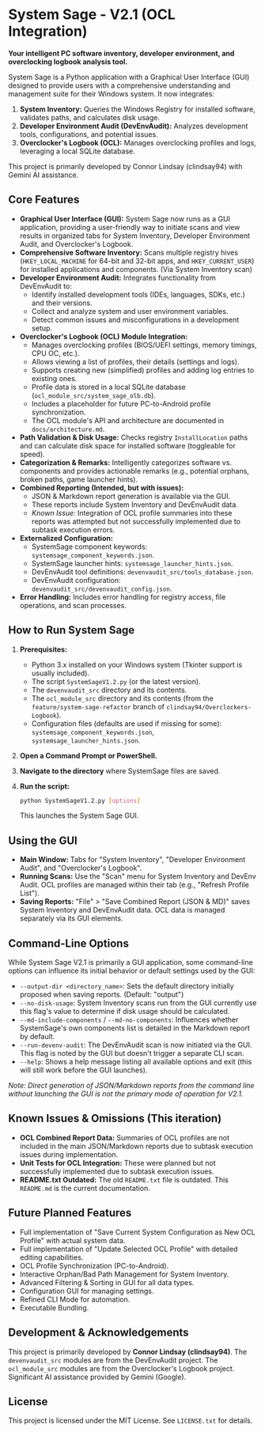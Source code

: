# System Sage - V2.1 (OCL Integration)

**Your intelligent PC software inventory, developer environment, and overclocking logbook analysis tool.**

System Sage is a Python application with a Graphical User Interface (GUI) designed to provide users with a comprehensive understanding and management suite for their Windows system. It now integrates:
1.  **System Inventory:** Queries the Windows Registry for installed software, validates paths, and calculates disk usage.
2.  **Developer Environment Audit (DevEnvAudit):** Analyzes development tools, configurations, and potential issues.
3.  **Overclocker's Logbook (OCL):** Manages overclocking profiles and logs, leveraging a local SQLite database.

This project is primarily developed by Connor Lindsay (clindsay94) with Gemini AI assistance.

## Core Features

*   **Graphical User Interface (GUI):** System Sage now runs as a GUI application, providing a user-friendly way to initiate scans and view results in organized tabs for System Inventory, Developer Environment Audit, and Overclocker's Logbook.
*   **Comprehensive Software Inventory:** Scans multiple registry hives (`HKEY_LOCAL_MACHINE` for 64-bit and 32-bit apps, and `HKEY_CURRENT_USER`) for installed applications and components. (Via System Inventory scan)
*   **Developer Environment Audit:** Integrates functionality from DevEnvAudit to:
    *   Identify installed development tools (IDEs, languages, SDKs, etc.) and their versions.
    *   Collect and analyze system and user environment variables.
    *   Detect common issues and misconfigurations in a development setup.
*   **Overclocker's Logbook (OCL) Module Integration:**
    *   Manages overclocking profiles (BIOS/UEFI settings, memory timings, CPU OC, etc.).
    *   Allows viewing a list of profiles, their details (settings and logs).
    *   Supports creating new (simplified) profiles and adding log entries to existing ones.
    *   Profile data is stored in a local SQLite database (`ocl_module_src/system_sage_olb.db`).
    *   Includes a placeholder for future PC-to-Android profile synchronization.
    *   The OCL module's API and architecture are documented in `docs/architecture.md`.
*   **Path Validation & Disk Usage:** Checks registry `InstallLocation` paths and can calculate disk space for installed software (toggleable for speed).
*   **Categorization & Remarks:** Intelligently categorizes software vs. components and provides actionable remarks (e.g., potential orphans, broken paths, game launcher hints).
*   **Combined Reporting (Intended, but with issues):**
    *   JSON & Markdown report generation is available via the GUI.
    *   These reports include System Inventory and DevEnvAudit data.
    *   *Known Issue:* Integration of OCL profile summaries into these reports was attempted but not successfully implemented due to subtask execution errors.
*   **Externalized Configuration:**
    *   SystemSage component keywords: `systemsage_component_keywords.json`.
    *   SystemSage launcher hints: `systemsage_launcher_hints.json`.
    *   DevEnvAudit tool definitions: `devenvaudit_src/tools_database.json`.
    *   DevEnvAudit configuration: `devenvaudit_src/devenvaudit_config.json`.
*   **Error Handling:** Includes error handling for registry access, file operations, and scan processes.

## How to Run System Sage

1.  **Prerequisites:**
    *   Python 3.x installed on your Windows system (Tkinter support is usually included).
    *   The script `SystemSageV1.2.py` (or the latest version).
    *   The `devenvaudit_src` directory and its contents.
    *   The `ocl_module_src` directory and its contents (from the `feature/system-sage-refactor` branch of `clindsay94/Overclockers-Logbook`).
    *   Configuration files (defaults are used if missing for some): `systemsage_component_keywords.json`, `systemsage_launcher_hints.json`.

2.  **Open a Command Prompt or PowerShell.**
3.  **Navigate to the directory** where SystemSage files are saved.
4.  **Run the script:**
    ```sh
    python SystemSageV1.2.py [options]
    ```
    This launches the System Sage GUI.

## Using the GUI

*   **Main Window:** Tabs for "System Inventory", "Developer Environment Audit", and "Overclocker's Logbook".
*   **Running Scans:** Use the "Scan" menu for System Inventory and DevEnv Audit. OCL profiles are managed within their tab (e.g., "Refresh Profile List").
*   **Saving Reports:** "File" > "Save Combined Report (JSON & MD)" saves System Inventory and DevEnvAudit data. OCL data is managed separately via its GUI elements.

## Command-Line Options

While System Sage V2.1 is primarily a GUI application, some command-line options can influence its initial behavior or default settings used by the GUI:

*   `--output-dir <directory_name>`: Sets the default directory initially proposed when saving reports. (Default: "output")
*   `--no-disk-usage`: System Inventory scans run from the GUI currently use this flag's value to determine if disk usage should be calculated.
*   `--md-include-components` / `--md-no-components`: Influences whether SystemSage's own components list is detailed in the Markdown report by default.
*   `--run-devenv-audit`: The DevEnvAudit scan is now initiated via the GUI. This flag is noted by the GUI but doesn't trigger a separate CLI scan.
*   `--help`: Shows a help message listing all available options and exit (this will still work before the GUI launches).

*Note: Direct generation of JSON/Markdown reports from the command line without launching the GUI is not the primary mode of operation for V2.1.*

## Known Issues & Omissions (This iteration)

*   **OCL Combined Report Data:** Summaries of OCL profiles are not included in the main JSON/Markdown reports due to subtask execution issues during implementation.
*   **Unit Tests for OCL Integration:** These were planned but not successfully implemented due to subtask execution issues.
*   **README.txt Outdated:** The old `README.txt` file is outdated. This `README.md` is the current documentation.

## Future Planned Features

*   Full implementation of "Save Current System Configuration as New OCL Profile" with actual system data.
*   Full implementation of "Update Selected OCL Profile" with detailed editing capabilities.
*   OCL Profile Synchronization (PC-to-Android).
*   Interactive Orphan/Bad Path Management for System Inventory.
*   Advanced Filtering & Sorting in GUI for all data types.
*   Configuration GUI for managing settings.
*   Refined CLI Mode for automation.
*   Executable Bundling.

## Development & Acknowledgements

This project is primarily developed by **Connor Lindsay (clindsay94)**.
The `devenvaudit_src` modules are from the DevEnvAudit project.
The `ocl_module_src` modules are from the Overclocker's Logbook project.
Significant AI assistance provided by Gemini (Google).

## License

This project is licensed under the MIT License. See `LICENSE.txt` for details.
```
